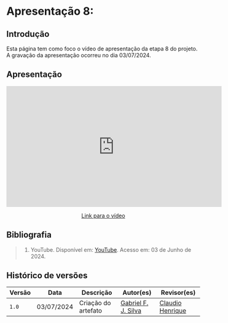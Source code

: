 # Apresentação 8:

## Introdução
Esta página tem como foco o vídeo de apresentação da etapa 8 do projeto. A gravação da apresentação ocorreu no dia 03/07/2024.

## Apresentação

<div style="text-align: center;">
    <iframe width="560" height="315" src="https://www.youtube.com/embed/he-ez5RuUqU" title="Apresentação 5 Interação Humano Computador 2024.1 - Grupo 3" frameborder="0" allow="accelerometer; autoplay; clipboard-write; encrypted-media; gyroscope; picture-in-picture; web-share" referrerpolicy="strict-origin-when-cross-origin" allowfullscreen></iframe>
</div>

<p style="text-align: center">
    <a href="https://www.youtube.com/watch?v=he-ez5RuUqU"> Link para o vídeo </a>
</p>

## Bibliografia

> 1. YouTube. Disponível em: [YouTube](https://www.youtube.com/7tusZ2qf9T8). Acesso em: 03 de Junho de 2024.

## Histórico de versões
Versão |   Data  | Descrição | Autor(es) | Revisor(es)
------ | ---- | ------ | ---------- | ----------
`1.0` | 03/07/2024 | Criação do artefato | [Gabriel F. J. Silva](https://github.com/MMcLovin) | [Claudio Henrique](https://github.com/claudiohsc) |
